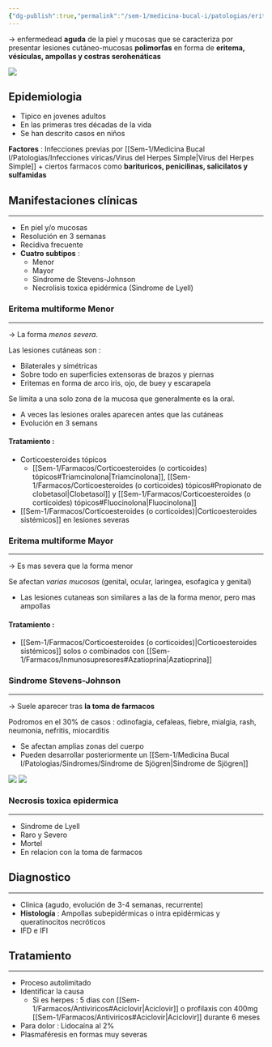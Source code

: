 ```yaml
---
{"dg-publish":true,"permalink":"/sem-1/medicina-bucal-i/patologias/eritema-multiforme/"}
---
```


-> enfermedead **aguda** de la piel y mucosas que se caracteriza por presentar lesiones cutáneo-mucosas **polimorfas** en forma de **eritema, vésiculas, ampollas y costras serohenáticas**

![](https://www.uv.es/medicina-oral/Docencia/atlas/eritema/em7.jpg)


## Epidemiologia

- Tipico en jovenes adultos
- En las primeras tres décadas de la vida
- Se han descrito casos en niños 

**Factores** : Infecciones previas por  [[Sem-1/Medicina Bucal I/Patologias/Infecciones víricas/Virus del Herpes Simple\|Virus del Herpes Simple]] + ciertos farmacos como **barituricos, penicilinas, salicilatos y sulfamidas**


## Manifestaciones clínicas
---

- En piel y/o mucosas
- Resolución en 3 semanas
- Recidiva frecuente
- **Cuatro subtipos** :
	- Menor
	- Mayor
	- Sindrome de Stevens-Johnson
	- Necrolisis toxica epidérmica (Sindrome de Lyell)

### Eritema multiforme Menor
---

-> La forma *menos severa*. 

Las lesiones cutáneas son : 
- Bilaterales y simétricas
- Sobre todo en superficies extensoras de brazos y piernas
- Eritemas en forma de arco iris, ojo, de buey y escarapela

Se limita a una solo zona de la mucosa que generalmente es la oral.
- A veces las lesiones orales aparecen antes que las cutáneas
- Evolución en 3 semans

#### Tratamiento : 
- Corticoesteroides tópicos 
	- [[Sem-1/Farmacos/Corticoesteroides (o corticoides) tópicos#Triamcinolona\|Triamcinolona]], [[Sem-1/Farmacos/Corticoesteroides (o corticoides) tópicos#Propionato de clobetasol\|Clobetasol]] y [[Sem-1/Farmacos/Corticoesteroides (o corticoides) tópicos#Fluocinolona\|Fluocinolona]]
- [[Sem-1/Farmacos/Corticoesteroides (o corticoides)\|Corticoesteroides sistémicos]] en lesiones severas

### Eritema multiforme Mayor
---

-> Es mas severa que la forma menor

Se afectan *varias mucosas* (genital, ocular, laringea, esofagica y genital)
- Las lesiones cutaneas son similares a las de la forma menor, pero mas ampollas
#### Tratamiento : 
- [[Sem-1/Farmacos/Corticoesteroides (o corticoides)\|Corticoesteroides sistémicos]] solos o combinados con [[Sem-1/Farmacos/Inmunosupresores#Azatioprina\|Azatioprina]]
### Sindrome Stevens-Johnson
---

-> Suele aparecer tras **la toma de farmacos**

Podromos en el 30% de casos : odinofagia, cefaleas, fiebre, mialgia, rash, neumonia, nefritis, miocarditis


- Se afectan amplias zonas del cuerpo
- Pueden desarrollar posteriormente un [[Sem-1/Medicina Bucal I/Patologias/Sindromes/Sindrome de Sjögren\|Sindrome de Sjögren]]

![](https://www.uv.es/medicina-oral/Docencia/atlas/eritema/em5.jpg)
![](https://www.uv.es/medicina-oral/Docencia/atlas/eritema/em6.jpg)

### Necrosis toxica epidermica
---

- Sindrome de Lyell
- Raro y Severo
- Mortel
- En relacion con la toma de farmacos



## Diagnostico
---

- Clinica (agudo, evolución de 3-4 semanas, recurrente)
- **Histología** : Ampollas subepidérmicas o intra epidérmicas y queratinocitos necróticos
- IFD e IFI


## Tratamiento
---

- Proceso autolimitado 
- Identificar la causa 
	- Si es herpes : 5 dias con [[Sem-1/Farmacos/Antiviricos#Aciclovir\|Aciclovir]] o profilaxis con 400mg [[Sem-1/Farmacos/Antiviricos#Aciclovir\|Aciclovir]] durante 6 meses
- Para dolor : Lidocaína al 2%
- Plasmaféresis en formas muy severas


